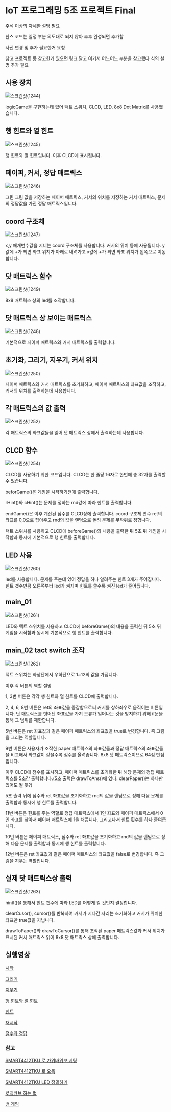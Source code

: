 # IoT 프로그래밍 5조 프로젝트 Final

주석 이상의 자세한 설명 필요

찬스 코드는 일정 부분 의도대로 되지 않아 추후 완성되면 추가함

사진 변경 및 추가 필요한거 요청

참고 프로젝트 등 참고한거 있으면 링크 달고 여기서 어느어느 부분을 참고했다 식의 설명 추가 필요



## 사용 장치

![스크린샷(1244)](https://user-images.githubusercontent.com/64446278/172448194-0cf159f3-f887-4837-ba34-76cc350c047b.png)

logicGame을 구현하는데 있어 택트 스위치, CLCD, LED, 8x8 Dot Matrix를 사용했습니다.



## 행 힌트와 열 힌트

![스크린샷(1245)](https://user-images.githubusercontent.com/64446278/172448423-f1b27172-9e5b-4440-9a6e-a5f7f569f96e.png)

행 힌트와 열 힌트입니다. 이후 CLCD에 표시됩니다.



## 페이퍼, 커서, 정답 매트릭스

![스크린샷(1246)](https://user-images.githubusercontent.com/64446278/172448681-5e302e18-f8d4-47eb-b015-662eeb1f8e1c.png)

그린 그림 값을 저장하는 페이퍼 매트릭스, 커서의 위치를 저장하는 커서 매트릭스, 문제의 정답값을 가진 정답 매트릭스입니다.



## coord 구조체

![스크린샷(1247)](https://user-images.githubusercontent.com/64446278/172448986-dff19691-6df2-4402-98f1-799700cfa763.png)

x,y 매개변수값을 지니는 coord 구조체를 사용합니다. 커서의 위치 등에 사용됩니다. y값에 +가 되면 좌표 위치가 아래로 내려가고 x값에 +가 되면 좌표 위치가 왼쪽으로 이동합니다.



## 닷 매트릭스 함수

![스크린샷(1249)](https://user-images.githubusercontent.com/64446278/172450189-f60365a8-7c65-470c-8950-9f85d567de88.png)

8x8 매트릭스 상의 led를 조작합니다.



## 닷 매트릭스 상 보이는 매트릭스

![스크린샷(1248)](https://user-images.githubusercontent.com/64446278/172450461-6d50a62b-00d7-4082-89f1-0c3c777c85b2.png)

기본적으로 페이퍼 매트릭스와 커서 매트릭스를 출력합니다.



## 초기화, 그리기, 지우기, 커서 위치

![스크린샷(1250)](https://user-images.githubusercontent.com/64446278/172450752-5b5e13aa-af39-42d5-a2b8-43db4929d17a.png)

페이퍼 매트릭스와 커서 매트릭스를 초기화하고, 페이퍼 매트릭스의 좌표값을 조작하고, 커서의 위치를 출력하는데 사용합니다.



## 각 매트릭스의 값 출력

![스크린샷(1252)](https://user-images.githubusercontent.com/64446278/172451227-33f30d17-0b70-4367-8c2b-8239afd24118.png)

각 매트릭스의 좌표값들을 읽어 닷 매트릭스 상에서 출력하는데 사용합니다.



## CLCD 함수

![스크린샷(1254)](https://user-images.githubusercontent.com/64446278/172451747-94b0bc06-c928-4c65-939f-4c6859405447.png)

CLCD를 사용하기 위한 코드입니다. CLCD는 한 줄당 16자로 한번에 총 32자를 출력할 수 있습니다. 

beforGame()은 게임을 시작하기전에 출력합니다.

rHint()와 cHint()는 문제를 정하는 rnd값에 따라 힌트를 출력합니다.

endGame()은 이후 계산된 점수를 CLCD상에 출력합니다.
coord 구조체 변수 ret의 좌표를 0,0으로 잡아주고 rnd의 값을 랜덤으로 돌려 문제를 무작위로 정합니다.

택트 스위치를 사용하고 CLCD에 beforeGame()의 내용을 출력한 뒤 5초 뒤 게임을 시작함과 동시에 기본적으로 행 힌트를 출력합니다.




## LED 사용 

![스크린샷(1260)](https://user-images.githubusercontent.com/64446278/172526719-26991870-100d-478f-aea4-7201019dafa1.png)

led를 사용합니다. 문제를 푸는데 있어 정답을 하나 알려주는 힌트 3개가 주어집니다. 힌트 갯수만큼 오른쪽부터 led가 켜지며 힌트를 쓸수록 켜진 led가 줄어듭니다.



## main_01

![스크린샷(1261)](https://user-images.githubusercontent.com/64446278/172527075-881fb26c-67d5-429f-800e-b9232aa0bb14.png)

LED와 택트 스위치를 사용하고 CLCD에 beforeGame()의 내용을 출력한 뒤 5초 뒤 게임을 시작함과 동시에 기본적으로 행 힌트를 출력합니다.



## main_02 tact switch 조작

![스크린샷(1262)](https://user-images.githubusercontent.com/64446278/172527257-d44bc907-8c81-4dae-85f2-b683d1a075e2.png)

택트 스위치는 좌상단에서 우하단으로 1~12의 값을 가집니다. 

이후 각 버튼의 역할 설명

1, 3번 버튼은 각각 행 힌트와 열 힌트를 CLCD에 출력합니다.

2, 4, 6, 8번 버튼은 ret의 좌표값을 증감함으로써 커서를 상하좌우로 움직이는 버튼입니다. 닷 매트릭스를 벗어난 좌표값을 가져 오류가 일어나는 것을 방지하기 위해 if문을 통해 그 범위를 제한합니다.

5번 버튼은 ret 좌표값과 같은 페이퍼 매트릭스의 좌표값을 true로 변경합니다. 즉 그림을 그리는 역할입니다.

9번 버튼은 사용자가 조작한 paper 매트릭스의 좌표값들과 정답 매트릭스의 좌표값들을 비교해서 좌표값이 같을수록 점수를 올려줍니다. 8x8 닷 매트릭스이므로 64점 만점입니다.

이후 CLCD에 점수를 표시하고, 페이퍼 매트릭스를 초기화한 뒤 해당 문제의 정답 매트릭스를 5초간 출력합니다.(5초 출력은 drawToAns()에 있다. clearPaper()는 하나만 있어도 될 듯?)

5초 출력 뒤에 점수와 ret 좌표값을 초기화하고 rnd의 값을 랜덤으로 정해 다음 문제를 출력함과 동시에 행 힌트를 출력합니다.

11번 버튼은 힌트를 주는 역할로 정답 매트릭스에서 1인 좌표와 페이퍼 매트릭스에서 0인 좌표를 찾아서 페이퍼 매트릭스에 1을 채웁니다. 그리고나서 힌트 횟수를 하나 줄여줍니다. 

10번 버튼은 페이퍼 매트릭스, 점수와 ret 좌표값을 초기화하고 rnd의 값을 랜덤으로 정해 다음 문제를 출력함과 동시에 행 힌트를 출력합니다.

12번 버튼은 ret 좌표값과 같은 페이퍼 매트릭스의 좌표값을 false로 변경합니다. 즉 그림을 지우는 역할입니다.



## 실제 닷 매트릭스상 출력

![스크린샷(1263)](https://user-images.githubusercontent.com/64446278/172527487-8b13447e-6b09-46d3-8990-055c814c03eb.png)

hintl()을 통해서 힌트 갯수에 따라 LED를 어떻게 킬 것인지 결정합니다.

clearCusor(), cursor()를 반복하여 커서가 지나간 자리는 초기화하고 커서가 위치한 좌표만 true값을 지닙니다.

drawToPaper()와 drawToCursor()를 통해 조작된 paper 매트릭스값과 커서 위치가 표시된 커서 매트릭스 읽어 8x8 닷 매트릭스 상에 출력합니다.



## 실행영상

[시작](https://youtu.be/n8fuc5eg26Y)

[그리기](https://youtu.be/L2FWTz888yE)

[지우기](https://youtu.be/KkCmFdSfDCk)

[행 힌트와 열 힌트](https://youtu.be/tWcaw5AxB9Q)

[힌트](https://youtu.be/zBOurf6iPig)

[재시작](https://youtu.be/qLER7I76JMU)

[점수와 정답](https://youtube.com/shorts/L56HNXwpThQ)



### 참고

[SMART4412TKU 로 가위바위보 베팅](https://syki66.github.io/blog/2020/06/15/H-smart4412TKU.html)

[SMART4412TKU 로 오목](https://github.com/Seungkyu8/Smart4412-IoT-program)

[SMART4412TKU LED 점멸하기](https://comonyo.tistory.com/6)

[로직큐브 하는 법](https://m.blog.naver.com/PostView.naver?isHttpsRedirect=true&blogId=logic_puzzle&logNo=130074665885)

[뱀 게임](https://github.com/jinwoo1225/SnakeGameWithSmart4412)
